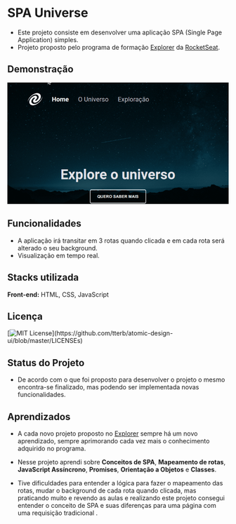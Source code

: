 
# SPA Universe
- Este projeto consiste em desenvolver uma aplicação SPA (Single Page Application) simples.
- Projeto proposto pelo programa de formação [Explorer](https://www.rocketseat.com.br/explorer) da [RocketSeat](https://www.rocketseat.com.br/).

## Demonstração
<img src="assets/preview_spa.gif">


## Funcionalidades
- A aplicação irá transitar em 3 rotas quando clicada e em cada rota será alterado o seu background.
- Visualização em tempo real.


## Stacks utilizada
**Front-end:** HTML, CSS, JavaScript


## Licença

[![MIT License](https://img.shields.io/apm/l/atomic-design-ui.svg?)](https://github.com/tterb/atomic-design-ui/blob/master/LICENSEs)


## Status do Projeto
- De acordo com o que foi proposto para desenvolver o projeto o mesmo encontra-se finalizado, mas podendo ser implementada novas funcionalidades.


## Aprendizados
- A cada novo projeto proposto no [Explorer](https://www.rocketseat.com.br/explorer) sempre há um novo aprendizado, sempre aprimorando cada vez mais o conhecimento adquirido no programa.  

- Nesse projeto aprendi sobre **Conceitos de SPA**, **Mapeamento de rotas**, **JavaScript Assíncrono**, **Promises**, **Orientação a Objetos** e **Classes**.

- Tive dificuldades para entender a lógica para fazer o mapeamento das rotas, mudar o background de cada rota quando clicada, mas praticando muito e revendo as aulas e realizando este projeto consegui entender o conceito de SPA e suas diferenças para uma página com uma requisição tradicional .
